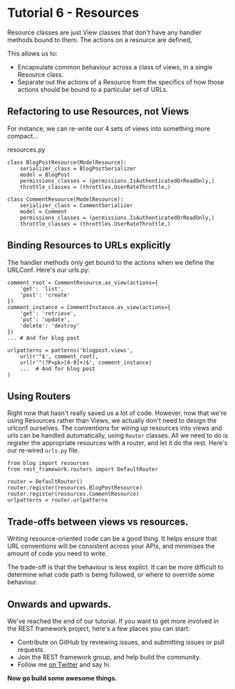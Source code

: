 # Tutorial 6 - Resources

Resource classes are just View classes that don't have any handler methods bound to them.  The actions on a resource are defined, 

This allows us to:

* Encapsulate common behaviour across a class of views, in a single Resource class.
* Separate out the actions of a Resource from the specifics of how those actions should be bound to a particular set of URLs.

## Refactoring to use Resources, not Views

For instance, we can re-write our 4 sets of views into something more compact...

resources.py

    class BlogPostResource(ModelResource):
        serializer_class = BlogPostSerializer
        model = BlogPost
        permissions_classes = (permissions.IsAuthenticatedOrReadOnly,)
        throttle_classes = (throttles.UserRateThrottle,)

    class CommentResource(ModelResource):
        serializer_class = CommentSerializer
        model = Comment
        permissions_classes = (permissions.IsAuthenticatedOrReadOnly,)
        throttle_classes = (throttles.UserRateThrottle,)

## Binding Resources to URLs explicitly
The handler methods only get bound to the actions when we define the URLConf. Here's our urls.py:

    comment_root = CommentResource.as_view(actions={
        'get': 'list',
        'post': 'create'
    })
    comment_instance = CommentInstance.as_view(actions={
        'get': 'retrieve',
        'put': 'update',
        'delete': 'destroy'
    })
    ... # And for blog post 
    
    urlpatterns = patterns('blogpost.views',
        url(r'^$', comment_root),
        url(r'^(?P<pk>[0-9]+)$', comment_instance)
        ...  # And for blog post  
    )

## Using Routers

Right now that hasn't really saved us a lot of code.  However, now that we're using Resources rather than Views, we actually don't need to design the urlconf ourselves.  The conventions for wiring up resources into views and urls can be handled automatically, using `Router` classes.  All we need to do is register the appropriate resources with a router, and let it do the rest.  Here's our re-wired `urls.py` file.

    from blog import resources
    from rest_framework.routers import DefaultRouter

    router = DefaultRouter()
    router.register(resources.BlogPostResource)
    router.register(resources.CommentResource)
    urlpatterns = router.urlpatterns

## Trade-offs between views vs resources.

Writing resource-oriented code can be a good thing.  It helps ensure that URL conventions will be consistent across your APIs, and minimises the amount of code you need to write.

The trade-off is that the behaviour is less explict.  It can be more difficult to determine what code path is being followed, or where to override some behaviour.

## Onwards and upwards.

We've reached the end of our tutorial.  If you want to get more involved in the REST framework project, here's a few places you can start:

* Contribute on GitHub by reviewing issues, and submitting issues or pull requests.
* Join the REST framework group, and help build the community.
* Follow me [on Twitter][twitter] and say hi.

**Now go build some awesome things.**

[twitter]: https://twitter.com/_tomchristie
